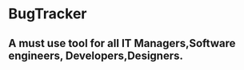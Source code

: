 # BugTracker
<h2>A must use tool for all IT Managers,Software engineers, Developers,Designers.</h2>

